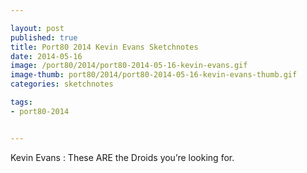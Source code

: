 ```yaml
---

layout: post
published: true
title: Port80 2014 Kevin Evans Sketchnotes
date: 2014-05-16
image: /port80/2014/port80-2014-05-16-kevin-evans.gif
image-thumb: port80/2014/port80-2014-05-16-kevin-evans-thumb.gif
categories: sketchnotes

tags:
- port80-2014


---
```


Kevin Evans : These ARE the Droids you’re looking for.